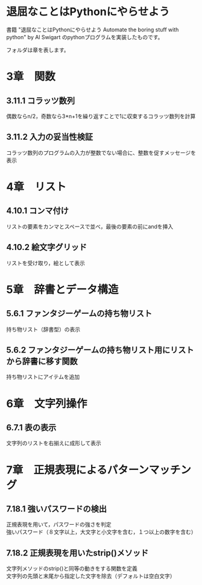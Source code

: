 # 退屈なことはPythonにやらせよう
書籍 "退屈なことはPythonにやらせよう Automate the boring stuff with python" by Al Swigart のpythonプログラムを実装したものです。

フォルダは章を表します。

# 3章　関数
## 3.11.1 コラッツ数列
偶数ならn/2，奇数なら3*n+1を繰り返すことで1に収束するコラッツ数列を計算

## 3.11.2 入力の妥当性検証
コラッツ数列のプログラムの入力が整数でない場合に、整数を促すメッセージを表示

# 4章　リスト
## 4.10.1 コンマ付け
リストの要素をカンマとスペースで並べ，最後の要素の前にandを挿入

## 4.10.2 絵文字グリッド
リストを受け取り，絵として表示

# 5章　辞書とデータ構造
## 5.6.1 ファンタジーゲームの持ち物リスト
持ち物リスト（辞書型）の表示

## 5.6.2 ファンタジーゲームの持ち物リスト用にリストから辞書に移す関数
持ち物リストにアイテムを追加

# 6章　文字列操作
## 6.7.1 表の表示
文字列のリストを右揃えに成形して表示

# 7章　正規表現によるパターンマッチング
## 7.18.1 強いパスワードの検出
正規表現を用いて，パスワードの強さを判定  
強いパスワード（８文字以上，大文字と小文字を含む，１つ以上の数字を含む）

## 7.18.2 正規表現を用いたstrip()メソッド
文字列メソッドのstrip()と同等の動きをする関数を定義  
文字列の先頭と末尾から指定した文字を除去（デフォルトは空白文字）